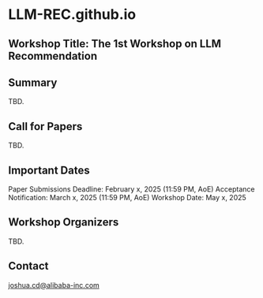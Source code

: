 # LLM-REC.github.io

## Workshop Title: The 1st Workshop on LLM Recommendation


## Summary

TBD.


## Call for Papers

TBD.


## Important Dates

Paper Submissions Deadline: February x, 2025 (11:59 PM, AoE)
Acceptance Notification: March x, 2025 (11:59 PM, AoE)
Workshop Date: May x, 2025

## Workshop Organizers

TBD.


## Contact

joshua.cd@alibaba-inc.com



